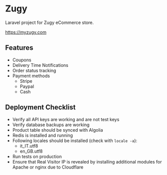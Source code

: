 # Zugy

Laravel project for Zugy eCommerce store.

https://myzugy.com

## Features
* Coupons
* Delivery Time Notifications
* Order status tracking
* Payment methods
  * Stripe
  * Paypal
  * Cash

## Deployment Checklist

* Verify all API keys are working and are not test keys
* Verify database backups are working
* Product table should be synced with Algolia
* Redis is installed and running
* Following locales should be installed (check with `locale -a`):
  * it_IT.utf8
  * en_GB.utf8
* Run tests on production
* Ensure that Real Visitor IP is revealed by installing additional modules for Apache or nginx due to Cloudflare
